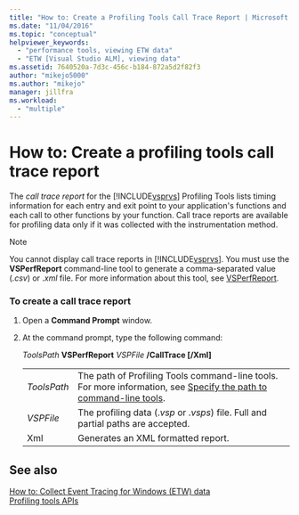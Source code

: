 ```yaml
---
title: "How to: Create a Profiling Tools Call Trace Report | Microsoft Docs"
ms.date: "11/04/2016"
ms.topic: "conceptual"
helpviewer_keywords: 
  - "performance tools, viewing ETW data"
  - "ETW [Visual Studio ALM], viewing data"
ms.assetid: 7640520a-7d3c-456c-b184-872a5d2f82f3
author: "mikejo5000"
ms.author: "mikejo"
manager: jillfra
ms.workload: 
  - "multiple"
---
```

# How to: Create a profiling tools call trace report
The  *call trace report* for the [!INCLUDE[vsprvs](../code-quality/includes/vsprvs_md.md)] Profiling Tools lists timing information for each entry and exit point to your application's functions and each call to other functions by your function. Call trace reports are available for profiling data only if it was collected with the instrumentation method.  
  
> [!NOTE]
>  You cannot display call trace reports in [!INCLUDE[vsprvs](../code-quality/includes/vsprvs_md.md)]. You must use the **VSPerfReport** command-line tool to generate a comma-separated value (.*csv*) or .*xml* file. For more information about this tool, see [VSPerfReport](../profiling/vsperfreport.md).  
  
### To create a call trace report  
  
1.  Open a **Command Prompt** window.  
  
2.  At the command prompt, type the following command:  
  
     *ToolsPath* **VSPerfReport** *VSPFile*  **/CallTrace [/Xml]**  
  
    |||  
    |-|-|  
    |*ToolsPath*|The path of Profiling Tools command-line tools. For more information, see [Specify the path to command-line tools](../profiling/specifying-the-path-to-profiling-tools-command-line-tools.md).|  
    |*VSPFile*|The profiling data (.*vsp* or .*vsps*) file. Full and partial paths are accepted.|  
    |Xml|Generates an XML formatted report.|  

  
## See also  
 [How to: Collect Event Tracing for Windows (ETW) data](../profiling/how-to-collect-event-tracing-for-windows-etw-data.md)   
 [Profiling tools APIs](../profiling/profiling-tools-apis.md)
